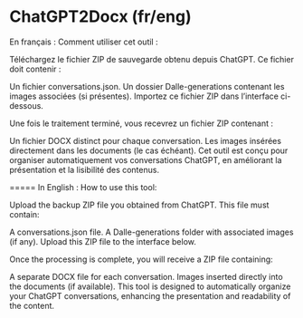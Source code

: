 # ChatGPT2Docx (fr/eng)

En français :
Comment utiliser cet outil :

Téléchargez le fichier ZIP de sauvegarde obtenu depuis ChatGPT. Ce fichier doit contenir :

Un fichier conversations.json.
Un dossier Dalle-generations contenant les images associées (si présentes).
Importez ce fichier ZIP dans l’interface ci-dessous.

Une fois le traitement terminé, vous recevrez un fichier ZIP contenant :

Un fichier DOCX distinct pour chaque conversation.
Les images insérées directement dans les documents (le cas échéant).
Cet outil est conçu pour organiser automatiquement vos conversations ChatGPT, en améliorant la présentation et la lisibilité des contenus.

===== 
In English :
How to use this tool:

Upload the backup ZIP file you obtained from ChatGPT. This file must contain:

A conversations.json file.
A Dalle-generations folder with associated images (if any).
Upload this ZIP file to the interface below.

Once the processing is complete, you will receive a ZIP file containing:

A separate DOCX file for each conversation.
Images inserted directly into the documents (if available).
This tool is designed to automatically organize your ChatGPT conversations, enhancing the presentation and readability of the content.
